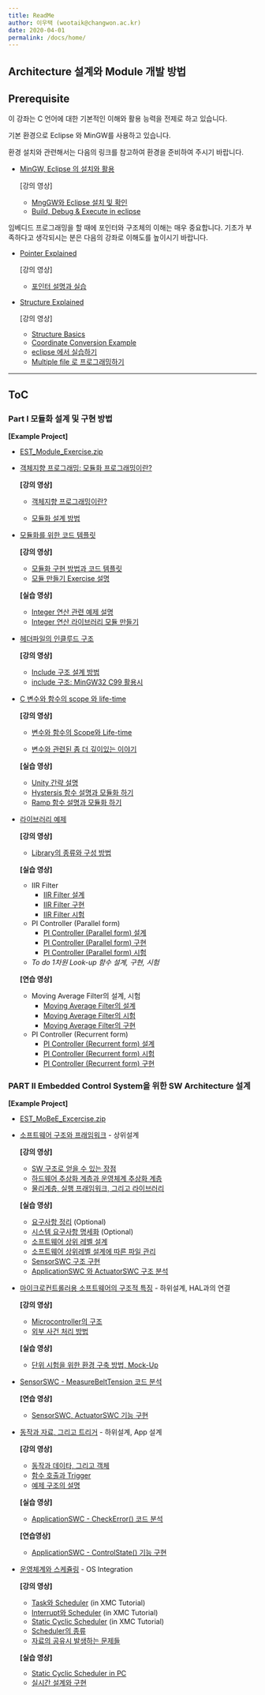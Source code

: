 ```yaml
---
title: ReadMe
author: 이우택 (wootaik@changwon.ac.kr)  
date: 2020-04-01
permalink: /docs/home/
---
```


## Architecture 설계와 Module 개발 방법 



## Prerequisite

이 강좌는 C 언어에 대한 기본적인 이해와 활용 능력을 전제로 하고 있습니다.



기본 환경으로 Eclipse 와 MinGW를 사용하고 있습니다.

환경 설치와 관련해서는 다음의 링크를 참고하여 환경을 준비하여 주시기 바랍니다.

* [MinGW, Eclipse 의 설치와 활용](https://drive.google.com/open?id=1FkhYFFAEmGat5U7Kgm_GGp6buNXcvpAE)

    [강의 영상]

    *   [MngGW와 Eclipse 설치 및 확인](https://drive.google.com/file/d/14SHD8eoIiCZvUsSrb5ktnx6DXgHRYQKM/preview)
    * [Build, Debug & Execute in eclipse](https://drive.google.com/file/d/1_m_x13QxEMPcEFXvXC1crUasRlZ_fiPA/preview)



임베디드 프로그래밍을 할 때에 포인터와 구조체의 이해는 매우 중요합니다. 기초가 부족하다고 생각되시는 분은 다음의 강좌로 이해도를 높이시기 바랍니다.

* [Pointer Explained](https://drive.google.com/open?id=1cKt-nrCICur0RolgPjs3Vnoqht87TLCC)

    [강의 영상]

    *   [포인터 설명과 실습](https://drive.google.com/file/d/1SD4caT_NLkwG2wqNwux-GBdDW4dwzni2/preview)


* [Structure Explained](https://drive.google.com/open?id=1oL-zrpJo9GTqf-EiNhd8paEi6IkrKi-v)

    [강의 영상]

    *   [Structure Basics](https://drive.google.com/file/d/18W6ENEpPz5X-rA4iCAkLgZIH6goEMcFg/preview)
    *   [Coordinate Conversion Example](https://drive.google.com/file/d/18B8Skja7U-RaXfz3F6xayb7oO0HLz983/preview)
    *   [eclipse 에서 실습하기](https://drive.google.com/file/d/1BXBUFGQ6lefWss_g_PxaST56gI6CcHuk/preview)
    *   [Multiple file 로 프로그래밍하기](https://drive.google.com/file/d/1Rbf-45qO6XynkK2U5VySJ1r9r4-wuqzO/preview)



------



## ToC



### **Part I** 모듈화 설계 및 구현 방법

**[Example Project]**

* [EST_Module_Exercise.zip](https://drive.google.com/open?id=1lqG-vVjvRZo1ia-wUIrsnUuGds661ot6)

    

* [객체지향 프로그래밍: 모듈화 프로그래밍이란?](./ModularProgramming.md)

    **[강의 영상]**

    * [객체지향 프로그래밍이란?](https://drive.google.com/file/d/1WJAGiKlqxzWe2TsnW8NSQY8y_lNfE7ik/preview)

    * [모듈화 설계 방법](https://drive.google.com/file/d/1OR9xyQEB8eNbtNHmGtTy9i8KALeAXLLf/preview)



* [모듈화를 위한 코드 템플릿](./ModuleCodeTemplate.md)

    **[강의 영상]**

    * [모듈화 구현 방법과 코드 템플릿](https://drive.google.com/file/d/11rVY1j5vhZt9zHR8E1VLFXA4SAGprZQY/preview)
    * [모듈 만들기 Exercise 설명](https://drive.google.com/file/d/1QYOnF08XWJvdkABWVE9Sf0g4pirsXp8O/preview)

    **[실습 영상]**

    * [Integer 연산 관련 예제 설명](https://drive.google.com/file/d/1e6H5nBCv2Hr_9nlxSbGhaSilG7oD3L3M/preview)
    * [Integer 연산 라이브러리 모듈 만들기](https://drive.google.com/file/d/1Gdlr70y65__ydx5UpZb2CCx_o_fc99rI/preview)

    

* [헤더파일의 인클루드 구조](./Includes.md)

	**[강의 영상]**

    * [Include 구조 설계 방법](https://drive.google.com/open?id=1-domEgxfBXBaHZnovtcVfTGlC3kO2-Jg)
    * [include 구조: MinGW32 C99  활용시](https://drive.google.com/open?id=1gE4JBr8AJUy6y6WT4skKjXE3aX6dkyXQ)

    

* [C 변수와 함수의 scope 와 life-time](ScopeLifeTime.md)

    **[강의 영상]**

    * [변수와 함수의 Scope와 Life-time](https://drive.google.com/open?id=1Y-L_W4hO0vLT9yQR3Q05qlEDkmSkV19g)

    * [변수와 관련된 좀 더 깊이있는 이야기](https://drive.google.com/open?id=171N17Bor3TZMEzyfJSEumDBqrUyH-oXL)

    **[실습 영상]**

    * [Unity 간략 설명](https://drive.google.com/file/d/11w7y53zlyKFL466XA88T4Xuesxvpwp14/preview) 
    * [Hystersis 함수 설명과 모듈화 하기](https://drive.google.com/file/d/1nBxdQqpYLkiaClMd5ebEZ0ipYS9XPibe/preview)
    * [Ramp 함수 설명과 모듈화 하기](https://drive.google.com/file/d/1BAkADshPkg4o5BVYhVW0te5E7m1qa3Pk/preview)

    


* [라이브러리 예제](LibExample.md)

    **[강의 영상]**

    *   [Library의 종류와 구성 방법](https://drive.google.com/file/d/1gVnXNs8KRiqGDg8t6w-JIFtPp9CJYGEU/view?usp=sharing)
    
    **[실습 영상]**
    
    * IIR Filter
        * [IIR Filter 설계](https://drive.google.com/file/d/10tPIrYRqRq-_P1twnlc2eTfAt1QJoaoc/view?usp=sharing)
        * [IIR Filter 구현](https://drive.google.com/file/d/1bZh3sAO5qEPVEt7DPI0PJd3X2SgHl8yp/view?usp=sharing)
        * [IIR Filter 시험](https://drive.google.com/file/d/1e9TmYn7BW3ZTdpmnbq_MTiwre7zCyKVK/view?usp=sharing)
	* PI Controller (Parallel form)
        * [PI Controller (Parallel form) 설계](https://drive.google.com/file/d/1ze03PQcIVrx_ydV-ibdUz6FIG3P6cWnZ/view?usp=sharing)
        * [PI Controller (Parallel form) 구현](https://drive.google.com/file/d/1Ylanp82TT6PWTUoKjne5hCviVnUA-brA/view?usp=sharing)
        * [PI Controller (Parallel form) 시험](https://drive.google.com/file/d/1XA5kqUH1D6MLr3wja-AhG79FEYVIjA-v/view?usp=sharing)
    * _To do 1차원 Look-up 함수 설계, 구현, 시험_
    
    **[연습 영상]**
    
    * Moving Average Filter의 설계, 시험
        * [Moving Average Filter의 설계](https://drive.google.com/file/d/1d959Pb2HUTEmRw4gG7QCuKgQQnuo0Fb0/view?usp=sharing) 
        * [Moving Average Filter의 시험](https://drive.google.com/file/d/1JLEXuN7i-pCw7uEetKfPLKL6I6VqTYv2/view?usp=sharing) 
        * [Moving Average Filter의 구현](https://drive.google.com/file/d/1rK--JKYZ5Ot1B0GDz50P2y5W1a_R6Cg7/view?usp=sharing) 
    * PI Controller (Recurrent form)
        * [PI Controller (Recurrent form) 설계](https://drive.google.com/file/d/1lPDFCBqV5RFrpv1YJEXoTmmj9hkhU5hf/view?usp=sharing)
        * [PI Controller (Recurrent form) 시험](https://drive.google.com/file/d/1ONq3sQ-2LW4ln5kqlAeNJhRFz1S3v3fq/view?usp=sharing)
        * [PI Controller (Recurrent form) 구현](https://drive.google.com/file/d/1sfIzOOrPMEjW_bBUiGTA-Frg-h5QefgI/view?usp=sharing)
    
    
    

### PART II Embedded Control System을 위한 SW Architecture 설계

**[Example Project]**

* [EST_MoBeE_Excercise.zip](https://drive.google.com/file/d/1lqG-vVjvRZo1ia-wUIrsnUuGds661ot6/view?usp=sharing)



* [소프트웨어 구조와 프래임워크](./ArchFramework.md)  - 상위설계
  
    **[강의 영상]**
    
    * [SW 구조로 얻을 수 있는 장점](https://drive.google.com/file/d/16YGYYwft4EZqYiwkK8qQ4c6kd0SyQ_VS/view?usp=sharing)
    * [하드웨어 추상화 계층과 운영체계 추상화 계층](https://drive.google.com/file/d/1hl8litHF3RJydke84yXvOuQRacX2Gqlv/view?usp=sharing)
    * [물리계층, 실행 프래임워크, 그리고 라이브러리](https://drive.google.com/file/d/1KMc9GU6T__c0KBvnHtZf-5BgIdjTnwT8/view?usp=sharing)
    
    **[실습 영상]**
    
    * [요구사항 정리](https://drive.google.com/file/d/1W8jICtiDo7aHKQMBWXFh4SWfrkXKnaKb/view?usp=sharing) (Optional)
    * [시스템 요구사항 명세화](https://drive.google.com/file/d/1nIabKiyQcJyHFxzXwLu0v2TCQ1c568Bm/view?usp=sharing) (Optional)
    * [소프트웨어 상위 레벨 설계](https://drive.google.com/file/d/1zn5YwPK3NtXopJgbsLcntMGEYePr1zJp/view?usp=sharing)
    * [소프트웨어 상위레벨 설계에 따른 파일 관리](https://drive.google.com/file/d/1cIMAFbdryAcBhyWxMcE25PqJjqTNFruh/view?usp=sharing)
    * [SensorSWC 구조 구현](https://drive.google.com/file/d/1GbUsAzfDfclbmBjXYV9R_iBT0SZR93Zy/view?usp=sharing)
    * [ApplicationSWC 와 ActuatorSWC 구조 분석](https://drive.google.com/file/d/1h5ZXgE6YqYwHa2Ez2xnHFSWZSa9O7Cby/view?usp=sharing)



* [마이크로컨트롤러용 소프트웨어의 구조적 특징](uControllerFeatures.md) - 하위설계, HAL과의 연결
  
    **[강의 영상]**
    
    * [Microcontroller의 구조](https://drive.google.com/file/d/1D1VFABJH4zWb031hw-VDt5dw-gjW92uR/view?usp=sharing)
    * [외부 사건 처리 방법](https://drive.google.com/file/d/1x7fhCXcEFfXJKDLNpNPsPjsXrvMKH1xl/view?usp=sharing)
    
    **[실습 영상]**
    
    * [단위 시험을 위한 환경 구축 방법, Mock-Up](https://drive.google.com/file/d/10gO9lK0jw1aAgqJw7ju03JiklemCVP72/view?usp=sharing)
* [SensorSWC - MeasureBeltTension 코드 분석](https://drive.google.com/file/d/1TG-dEI4hs295DwqyH2d9HCwKuL7tGVla/view?usp=sharing)
  
  **[연습 영상]**
  
  * [SensorSWC, ActuatorSWC 기능 구현](https://drive.google.com/file/d/1Xv3SXLclULKAxrZFZQZeoZzU7Iec1QxF/view?usp=sharing)
  
  
  
* [동작과 자료, 그리고 트리거](BehaviorDataTrigger.md) - 하위설계, App 설계
  
    **[강의 영상]**
    
    * [동작과 데이타, 그리고 객체](https://drive.google.com/file/d/14gFxS0aSWmVONhztlyz6i_wZp4oXDOPm/view?usp=sharing)
    * [함수 호출과 Trigger](https://drive.google.com/file/d/136bfiHLitqsFWcfTevOgf5w3nH1wceDj/view?usp=sharing)
    * [예제 구조의 설명](https://drive.google.com/file/d/1UB_1T2RAbZmQppbTW-moeRvr3H53u-_Y/view?usp=sharing)
    
    **[실습 영상]**
    
    * [ApplicationSWC - CheckError() 코드 분석](https://drive.google.com/file/d/1SMjbWbwfOgLRU_9zAPUJWQNW1crwuw8l/view?usp=sharing)
    
    **[연습영상]**
    
    * [ApplicationSWC - ControlState() 기능 구현](https://drive.google.com/file/d/1RjPTgTF0p1qORD9A3TpgLJGT3wFTv9tU/view?usp=sharing)
    
    


* [운영체계와 스케쥴링](StaticSche.md) - OS Integration
  
    **[강의 영상]**
    
    * [Task와 Scheduler](https://drive.google.com/file/d/1Um0yAoTekPtPTO52jJGZB3hv0qRuKHF4/view?usp=sharing) (in XMC Tutorial)
    * [Interrupt와 Scheduler](https://drive.google.com/file/d/1kV4IVsf8exh7cg4LM5M9tuRNK6El1AcS/view?usp=sharing) (in XMC Tutorial)
    * [Static Cyclic Scheduler](https://drive.google.com/file/d/1_O12IdvWccj77IUbqQTeJ8hzNS_9RYZb/view?usp=sharing) (in XMC Tutorial)
    * [Scheduler의 종류](https://drive.google.com/file/d/1S1Xegr5t-4RDMNKtxcPJABejRFy2HMha/view?usp=sharing)
    * [자료의 공유시 발생하는 문제들](https://drive.google.com/file/d/1cUXXhU1qqHe1qoDGYlkt85rhDuEYktRr/view?usp=sharing)
    
    **[실습 영상]**
    
    * [Static Cyclic Scheduler in PC](https://drive.google.com/file/d/1VpzXCs1oLRT8HLWzDq0wp6b2N8x8cOAa/view?usp=sharing)
    * [실시간 설계와 구현](https://drive.google.com/file/d/1e3UP8xnKlQLtfmoxvE8S_VcDxsnzWFaI/view?usp=sharing)



